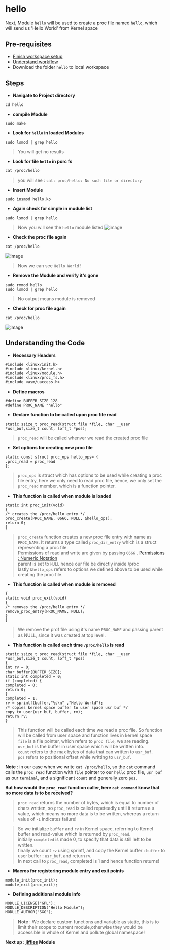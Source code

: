 # hello
Next, Module ```hello``` will be used to create a proc file named ```hello```, which will send us 'Hello World' from Kernel space

## Pre-requisites
- [Finish workspace setup](../../../#setting-up-workspace)
- [Understand workflow](../../../#our-workflow)
- Download the folder ```hello``` to local workspace

## Steps

- **Navigate to Project directory**
```
cd hello
```

- **compile Module**
```
sudo make
```

-  **Look for ```hello``` in loaded Modules**
```
sudo lsmod | grep hello
```
> You will get no results

- **Look for file ```hello``` in porc fs**
```
cat /proc/hello
```
> you will see : ```cat: proc/hello: No such file or directory```

- **Insert Module**
```
sudo insmod hello.ko
```

- **Again check for simple in module list**
```
sudo lsmod | grep hello
```
> Now you will see the ```hello``` module listed
> ![image](https://user-images.githubusercontent.com/75921254/200165604-88bb069c-2e5f-4c68-94e8-2984d91394a1.png)

- **Check the proc file again**
```
cat /proc/hello
```
![image](https://user-images.githubusercontent.com/75921254/200165790-4d758cb7-84c1-4b23-a772-de51a2d06d77.png)

> Now we can see ```Hello World``` ! </br>

- **Remove the Module and verify it's gone**
```
sudo rmmod hello
sudo lsmod | grep hello
```
> No output means module is removed

- **Check for proc file again**
```
cat /proc/hello
```
![image](https://user-images.githubusercontent.com/75921254/200165896-e81b327a-cc2c-4214-9155-b84122e31fd8.png)

## Understanding the Code
- **Necessary Headers**
```
#include <linux/init.h>
#include <linux/kernel.h>
#include <linux/module.h>
#include <linux/proc_fs.h>
#include <asm/uaccess.h>
```

- **Define macros**
```
#define BUFFER_SIZE 128
#define PROC_NAME "hello"
```

- **Declare function to be called upon proc file read**
```
static ssize_t proc_read(struct file *file, char __user *usr_buf,size_t count, loff_t *pos);
```
> ```proc_read``` will be called whenver we read the created proc file

- **Set options for creating new proc file**
```
static const struct proc_ops hello_ops= {
.proc_read = proc_read
};
```
> ```proc_ops``` is struct which has options to be used while creating a proc file entry, here we only need to read proc file, hence, we only set the 
> ```proc_read``` member, which is a function pointer.

- **This function is called when module is loaded**
```
static int proc_init(void)
{
/* creates the /proc/hello entry */
proc_create(PROC_NAME, 0666, NULL, &hello_ops);
return 0;
}
```
> ```proc_create``` function creates a new proc file entry with name as ```PROC_NAME```.
>  It returns a type called ```proc_dir_entry``` which is a struct representing a proc file. </br>
> Permissions of read and write are given by passing ```0666``` . [Permissions : Numeric Notation](https://en.wikipedia.org/wiki/File-system_permissions#Numeric_notation) </br>
> parent is set to ```NULL``` hence our file be directly inside /proc </br>
> lastly ```&hello_ops``` refers to options we defined above to be used while creating the proc file. </br>

- **This function is called when module is removed**
```
{
static void proc_exit(void)
{
/* removes the /proc/hello entry */
remove_proc_entry(PROC_NAME, NULL);
}
}
```
> We remove the prof file using it's name ```PROC_NAME``` and passing parent as NULL, since it was created at top level.

- **This function is called each time ```/proc/hello``` is read**
```
static ssize_t proc_read(struct file *file, char __user *usr_buf,size_t count, loff_t *pos)
{
int rv = 0;
char buffer[BUFFER_SIZE];
static int completed = 0;
if (completed) {
completed = 0;
return 0;
}
completed = 1;
rv = sprintf(buffer,"%s\n" ,"Hello World");
/* copies kernel space buffer to user space usr buf */
copy_to_user(usr_buf, buffer, rv);
return rv;
}
```
> This function will be called each time we read a proc file. So function will be called from user space and function lives in kernel space </br>
> ```file``` is a file pointer, which refers to ```proc file```, we are reading. </br>
> ```usr_buf``` is the buffer in user space which will be written into. </br>
> ```count``` refers to the max bytes of data that can written to ```usr_buf```. </br>
> ```pos``` refers to positional offset while writting to ```usr_buf```. </br>

**Note** : in our case when we write ```cat /proc/hello```, so the ```cat``` command calls the ```proc_read``` function with ```file``` pointer to our ```hello``` proc file, ```usr_buf``` as our ```terminal```, and a significant ```count``` and generally zero ```pos```. </br>

**But how would the ```proc_read``` function caller, here ```cat command``` know that no more data is to be received?** </br>
> ```proc_read``` returns the number of bytes, which is equal to number of chars written, so ```proc_read``` is called repeteadly until it returns a ```0``` value,
> which means no more data is to be written, whereas a return value of ```-1``` indicates failure! </br>

> So we initialize ```buffer``` and ```rv``` in Kernel space, referring to Kernel buffer and read-value which is returned by ```proc_read```. </br>
> initially ```completed``` is made 0, to specify that data is still left to be written. </br>
> finally we count ```rv``` using sprintf, and copy the Kernel buffer : ```buffer``` to user buffer : ```usr_buf```, and return rv. </br>
> In next call to ```proc_read```, completed is 1 and hence function returns! </br>



- **Macros for registering module entry and exit points**
```
module_init(proc_init);
module_exit(proc_exit);
```
- **Defining additional module info**
```
MODULE_LICENSE("GPL");
MODULE_DESCRIPTION("Hello Module");
MODULE_AUTHOR("SGG");
```

> **Note** : We declare custom functions and variable as static, this is to limit their scope to current module,otherwise they would be accessible in whole of Kernel and pollute global namespace!

**Next up : [jiffies](/jiffies) Module** 
